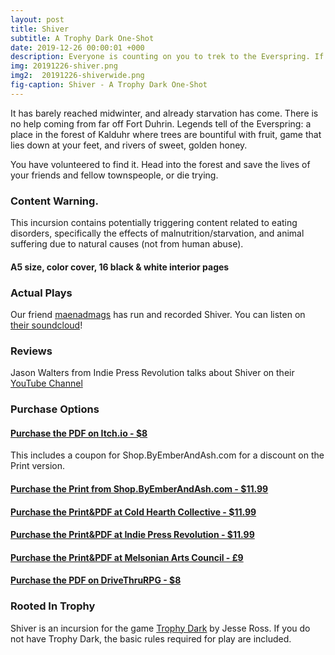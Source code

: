 ```yaml
---
layout: post
title: Shiver
subtitle: A Trophy Dark One-Shot
date: 2019-12-26 00:00:01 +000
description: Everyone is counting on you to trek to the Everspring. If you fail to return with enough food to survive the winter, everyone dies.
img: 20191226-shiver.png
img2:  20191226-shiverwide.png
fig-caption: Shiver - A Trophy Dark One-Shot
---
```

It has barely reached midwinter, and already starvation has come. There is no help coming from far off Fort Duhrin. Legends tell of the Everspring: a place in the forest of Kalduhr where trees are bountiful with fruit, game that lies down at your feet, and rivers of  sweet, golden honey.

You have volunteered to find it. Head into the forest and save the lives of your friends and fellow townspeople, or die trying.

### Content Warning.
This incursion contains potentially triggering content related to eating disorders, specifically the effects of malnutrition/starvation, and animal suffering due to natural causes (not from human abuse).
#### A5 size, color cover, 16 black & white interior pages

### Actual Plays
Our friend [maenadmags](https://twitter.com/MaenadMags?s=21) has run and recorded Shiver. You can listen on [their soundcloud](https://soundcloud.com/magsmaenad/actual-play-of-shiver-a-trophy-dark-incursion-by-ember-and-ash)!

### Reviews
Jason Walters from Indie Press Revolution talks about Shiver on their [YouTube Channel](https://youtu.be/YxMYd2l-PQw)

### Purchase Options
#### [Purchase the PDF on Itch.io - $8](https://byemberandash.itch.io/shiver/purchase)
This includes a coupon for Shop.ByEmberAndAsh.com for a discount on the Print version.
#### [Purchase the Print from Shop.ByEmberAndAsh.com - $11.99](https://shop.byemberandash.com/product/shiver)
#### [Purchase the Print&PDF at Cold Hearth Collective - $11.99](https://www.coldhearthcollective.com/product/shiver)
#### [Purchase the Print&PDF at Indie Press Revolution - $11.99](https://www.indiepressrevolution.com/xcart/Shiver-Print-PDF.html)
#### [Purchase the Print&PDF at Melsonian Arts Council - £9](https://www.melsonia.com/shiver-262-p.asp)
#### [Purchase the PDF on DriveThruRPG - $8](https://www.drivethrurpg.com/product/300149/Shiver--A-Trophy-Dark-Incursion)

### Rooted In Trophy

Shiver is an incursion for the game [Trophy Dark](https://trophyrpg.com) by Jesse Ross. If you do not have Trophy Dark, the basic rules required for play are included.
